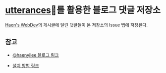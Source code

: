 # [utterances](https://github.com/apps/utterances)🔮를 활용한 블로그 댓글 저장소 

[Haen's WebDev](http://haenyilee.github.io/)의 게시글에 달린 댓글들이 본 저장소의 Issue 탭에 저장된다.



## 참고

- [@haenyilee 블로그 링크](http://haenyilee.github.io/)

- [설치 방법 링크](https://baek.dev/post/4/)
